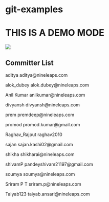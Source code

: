 # git-examples

<h1>THIS IS A DEMO MODE</h1>
<img src="https://encrypted-tbn0.gstatic.com/images?q=tbn:ANd9GcSZQWOqXPll5TEuP5xM38m_H027UcD3Fp8VFmVcKusTYGP8Njqtyw">

<h2>Committer List</h2>
 <p>aditya aditya@nineleaps.com </p>
<p>alok_dubey alok.dubey@nineleaps.com </p>
<p>Anil Kumar anilkumar@nineleaps.com </p>
<p>divyansh divyansh@nineleaps.com </p>
<p>prem premdeep@nineleaps.com </p>
<p>promod promod.kumar@gmail.com </p>
<p>Raghav_Rajput raghav2010 </p>
<p>sajan sajan.kashi02@gmail.com </p>
<p>shikha shikharai@nineleaps.com </p>
<p>shivamP pandeyshivam21197@gmail.com</p> 
<p>soumya soumya@nineleaps.com </a>
<p>Sriram P T sriram.p@nineleaps.com</p> 
<a>Taiyab123 taiyab.ansari@nineleaps.com </p>
